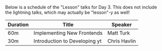 Below is a schedule of the "Lesson" talks for Day 3.  This does not include the
lightning talks, which may actually be "lesson"-y as well!

  | Duration | Title                         | Speaker      |
  | -        | -                             | -            |
  | 60m      | Implementing New Frontends    | Matt Turk    |
  | 30m      | Introduction to Developing yt | Chris Havlin |
